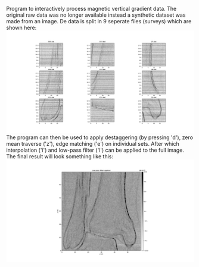 Program to interactively process magnetic vertical gradient data.
The original raw data was no longer available instead a synthetic dataset was made from an image.
De data is split in 9 seperate files (surveys) which are shown here:
![Raw data](https://github.com/Ohnoj/Geophysics/blob/main/MagneticGradiometry/RawData.png?raw=true)
The program can then be used to apply destaggering (by pressing 'd'), zero mean traverse ('z'), edge matching ('e') on individual sets. After which interpolation ('i') and low-pass filter ('l') can be applied to the full image. The final result will look something like this:
![Results](https://github.com/Ohnoj/Geophysics/blob/main/MagneticGradiometry/Result.png?raw=true)
